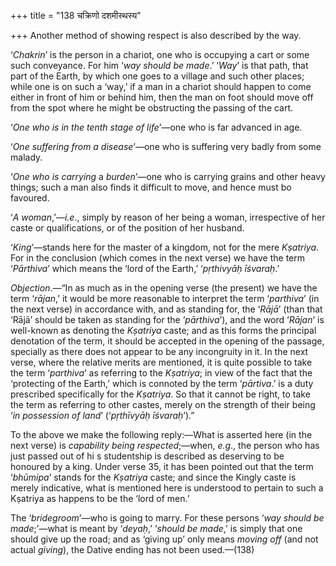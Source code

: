+++
title = "138 चक्रिणो दशमीस्थस्य"

+++
Another method of showing respect is also described by the way.

‘*Chakrin*’ is the person in a chariot, one who is occupying a cart or
some such conveyance. For him ‘*way should be made*.’ ‘*Way*’ is that
path, that part of the Earth, by which one goes to a village and such
other places; while one is on such a ‘way,’ if a man in a chariot should
happen to come either in front of him or behind him, then the man on
foot should move off from the spot where he might be obstructing the
passing of the cart.

‘*One who is in the tenth stage of life*’—one who is far advanced in
age.

‘*One suffering from a disease*’—one who is suffering very badly from
some malady.

‘*One who is carrying* a *burden*’—one who is carrying grains and other
heavy things; such a man also finds it difficult to move, and hence must
bo favoured.

‘*A woman*,’—*i.e*., simply by reason of her being a woman, irrespective
of her caste or qualifications, or of the position of her husband.

‘*King*’—stands here for the master of a kingdom, not for the mere
*Kṣatriya*. For in the conclusion (which comes in the next verse) we
have the term ‘*Pārthiva*’ which means the ‘lord of the Earth,’
‘*pṛthivyāḥ īśvaraḥ*.’

*Objection*.—“In as much as in the opening verse (the present) we have
the term ‘*rājan*,’ it would be more reasonable to interpret the term
‘*parthiva*’ (in the next verse) in accordance with, and as standing
for, the ‘*Rājā*’ (than that ‘Rājā’ should be taken as standing for the
‘*pārthiva*’), and the word ‘*Rājan*’ is well-known as denoting the
*Kṣatriya* caste; and as this forms the principal denotation of the
term, it should be accepted in the opening of the passage, specially as
there does not appear to be any incongruity in it. In the next verse,
where the relative merits are mentioned, it is quite possible to take
the term ‘*parthiva*’ as referring to the *Kṣatriya*; in view of the
fact that the ‘protecting of the Earth,’ which is connoted by the term
‘*pārtiva*.’ is a duty prescribed specifically for the *Kṣatriya*. So
that it cannot be right, to take the term as referring to other castes,
merely on the strength of their being ‘*in possession of land*’
(‘*pṛthīvyāḥ* *īśvaraḥ*’).”

To the above we make the following reply:—What is asserted here (in the
next verse) is *capability being respected*;—when, *e.g*., the person
who has just passed out of hi s studentship is described as deserving to
be honoured by a king. Under verse 35, it has been pointed out that the
term ‘*bhūmipa*’ stands for the *Kṣatriya* caste; and since the Kingly
caste is merely indicative, what is mentioned here is understood to
pertain to such a Kṣatriya as happens to be the ‘lord of men.’

The ‘*bridegroom*’—who is going to marry. For these persons ‘*way should
be made*;’—what is meant by ‘*deyaḥ*,’ ‘*should be made*,’ is simply
that one should give up the road; and as ‘giving up’ only means *moving
off* (and not actual *giving*), the Dative ending has not been
used.—(138)


